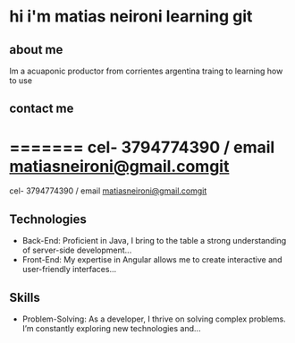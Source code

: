 # hi i'm matias neironi learning git 
## about me 
Im a acuaponic productor from corrientes argentina traing to learning how to use 
## contact me 
=======
cel- 3794774390 / email matiasneironi@gmail.comgit 
=======
cel- 3794774390 / email matiasneironi@gmail.comgit 
## Technologies
- Back-End: Proficient in Java, I bring to the table a strong understanding of server-side development...
- Front-End: My expertise in Angular allows me to create interactive and user-friendly interfaces...
## Skills
- Problem-Solving: As a developer, I thrive on solving complex problems. I’m constantly exploring new technologies and...


